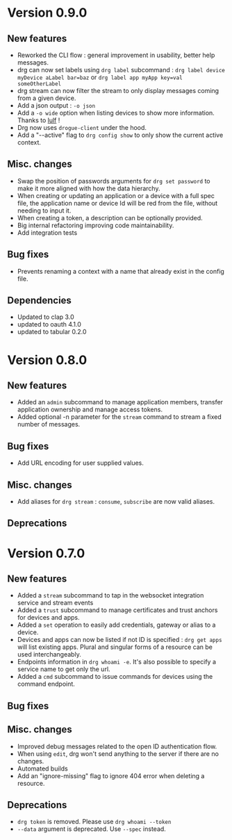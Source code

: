 # Version 0.9.0

## New features
- Reworked the CLI flow : general improvement in usability, better help messages.
- drg can now set labels using `drg label` subcommand : `drg label device myDevice aLabel bar=baz` or `drg label app myApp key=val someOtherLabel`
- drg stream can now filter the stream to only display messages coming from a given device.
- Add a json output : `-o json`
- Add a `-o wide` option when listing devices to show more information. Thanks to [lulf](https://github.com/lulf) !
- Drg now uses `drogue-client` under the hood.
- Add a "--active" flag to `drg config show` to only show the current active context.

## Misc. changes
- Swap the position of passwords arguments for `drg set password` to make it more aligned with how the data hierarchy. 
- When creating or updating an application or a device with a full spec file, the application name or device Id will be red from the file, without needing to input it.
- When creating a token, a description can be optionally provided.
- Big internal refactoring improving code maintainability.
- Add integration tests

## Bug fixes
- Prevents renaming a context with a name that already exist in the config file.

## Dependencies
- Updated to clap 3.0
- updated to oauth 4.1.0
- updated to tabular 0.2.0

# Version 0.8.0

## New features
- Added an `admin` subcommand to manage application members, transfer application ownership and manage access tokens.
- Added optional -n <count> parameter for the `stream` command to stream a fixed number of messages.

## Bug fixes
- Add URL encoding for user supplied values. 

## Misc. changes
- Add aliases for `drg stream` : `consume`, `subscribe` are now valid aliases. 

## Deprecations


# Version 0.7.0

## New features
 - Added a `stream` subcommand to tap in the websocket integration service and stream events
 - Added a `trust` subcommand to manage certificates and trust anchors for devices and apps. 
 - Added a `set` operation to easily add credentials, gateway or alias to a device. 
 - Devices and apps can now be listed if not ID is specified :  `drg get apps` will list existing apps. 
 Plural and singular forms of a resource can be used interchangeably.
 - Endpoints information in `drg whoami -e`. It's also possible to specify a service name to get only the url.
 - Added a `cmd` subcommand to issue commands for devices using the command endpoint.
 
## Bug fixes

## Misc. changes
 - Improved debug messages related to the open ID authentication flow.
 - When using `edit`, drg won't send anything to the server if there are no changes.
 - Automated builds 
 - Add an "ignore-missing" flag to ignore 404 error when deleting a resource.
 

## Deprecations
 - `drg token` is removed. Please use `drg whoami --token`
 - `--data` argument is deprecated. Use `--spec` instead.
 

